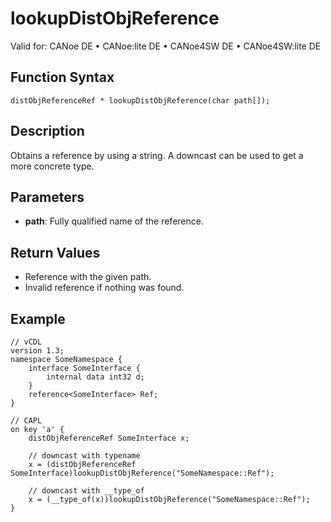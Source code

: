 # lookupDistObjReference

Valid for: CANoe DE • CANoe:lite DE • CANoe4SW DE • CANoe4SW:lite DE

## Function Syntax

```plaintext
distObjReferenceRef * lookupDistObjReference(char path[]);
```

## Description

Obtains a reference by using a string. A downcast can be used to get a more concrete type.

## Parameters

- **path**: Fully qualified name of the reference.

## Return Values

- Reference with the given path.
- Invalid reference if nothing was found.

## Example

```plaintext
// vCDL
version 1.3;
namespace SomeNamespace {
    interface SomeInterface {
        internal data int32 d;
    }
    reference<SomeInterface> Ref;
}

// CAPL
on key 'a' {
    distObjReferenceRef SomeInterface x;

    // downcast with typename
    x = (distObjReferenceRef SomeInterface)lookupDistObjReference("SomeNamespace::Ref");

    // downcast with __type_of
    x = (__type_of(x))lookupDistObjReference("SomeNamespace::Ref");
}
```
